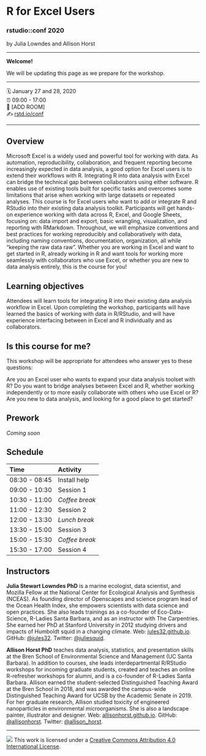 R for Excel Users
================

### rstudio::conf 2020

by Julia Lowndes and Allison Horst 

-----

**Welcome!** 

We will be updating this page as we prepare for the workshop. 

-----

:spiral_calendar: January 27 and 28, 2020  
:alarm_clock:     09:00 - 17:00  
:hotel:           \[ADD ROOM\]  
:writing_hand:    [rstd.io/conf](http://rstd.io/conf)

-----

## Overview

Microsoft Excel is a widely used and powerful tool for working with data. As automation, reproducibility, collaboration, and frequent reporting become increasingly expected in data analysis, a good option for Excel users is to extend their workflows with R. Integrating R into data analysis with Excel can bridge the technical gap between collaborators using either software. R enables use of existing tools built for specific tasks and overcomes some limitations that arise when working with large datasets or repeated analyses. This course is for Excel users who want to add or integrate R and RStudio into their existing data analysis toolkit. Participants will get hands-on experience working with data across R, Excel, and Google Sheets, focusing on: data import and export, basic wrangling, visualization, and reporting with RMarkdown. Throughout, we will emphasize conventions and best practices for working reproducibly and collaboratively with data, including naming conventions, documentation, organization, all while “keeping the raw data raw”. Whether you are working in Excel and want to get started in R, already working in R and want tools for working more seamlessly with collaborators who use Excel, or whether you are new to data analysis entirely, this is the course for you!



## Learning objectives

Attendees will learn tools for integrating R into their existing data analysis workflow in Excel. Upon completing the workshop, participants will have learned the basics of working with data in R/RStudio, and will have experience interfacing between in Excel and R individually and as collaborators.

## Is this course for me?

This workshop will be appropriate for attendees who answer yes to these questions:

Are you an Excel user who wants to expand your data analysis toolset with R?
Do you want to bridge analyses between Excel and R, whether working independently or to more easily collaborate with others who use Excel or R? 
Are you new to data analysis, and looking for a good place to get started?

## Prework

*Coming soon*
<!---
R, RStudio, tidyverse using Allison's install instructions
https://docs.google.com/document/d/1Imcx8ZropMF5tmLF6As02OJam-r1pNexu5pULczCwMA/edit?ts=5d8ce185 
\[ADD INFORMATION YOU WANT LEARNERS TO HAVE / STEPS THEY WANT THEM TO
COMPLETE PRIOR TO THE WORKSHOP. THIS COULD BE A LINK TO A THREAD ON
RSTUDIO COMMUNITY, PACKAGE INSTALL INSTRUCTIONS, HOW TO GET AN
RSTUDIO.CLOUD ACCOUNT, ETC.\]
--->

## Schedule

| Time          | Activity         |
| :------------ | :--------------- |
| 08:30 - 08:45 | Install help     |
| 09:00 - 10:30 | Session 1        |
| 10:30 - 11:00 | *Coffee break*   |
| 11:00 - 12:30 | Session 2        |
| 12:00 - 13:30 | *Lunch break*    |
| 13:30 - 15:00 | Session 3        |
| 15:00 - 15:30 | *Coffee break*   |
| 15:30 - 17:00 | Session 4        |

## Instructors

**Julia Stewart Lowndes PhD** is a marine ecologist, data scientist, and Mozilla Fellow at the National Center for Ecological Analysis and Synthesis (NCEAS). As founding director of Openscapes and science program lead of the Ocean Health Index, she empowers scientists with data science and open practices. She also leads trainings as a co-founder of Eco-Data-Science, R-Ladies Santa Barbara, and as an instructor with The Carpentries. She earned her PhD at Stanford University in 2012 studying drivers and impacts of Humboldt squid in a changing climate. Web: [jules32.github.io](http://jules32.github.io). GitHub: [@jules32](https://github.com/jules32). Twitter: [@juliesquid](https://twitter.com/juliesquid).

**Allison Horst PhD** teaches data analysis, statistics, and presentation skills at the Bren School of Environmental Science and Management (UC Santa Barbara). In addition to courses, she leads interdepartmental R/RStudio workshops for incoming graduate students, created and teaches an online R-refresher workshops for alumni, and is a co-founder of R-Ladies Santa Barbara. Allison earned the student-selected Distinguished Teaching Award at the Bren School in 2018, and was awarded the campus-wide Distinguished Teaching Award for UCSB by the Academic Senate in 2019. For her graduate research, Allison studied toxicity of engineered nanoparticles in environmental microorganisms. She is also a landscape painter, illustrator and designer. Web: [allisonhorst.github.io](http://allisonhorst.github.io). GitHub: [@allisonhorst](https://github.com/allisonhorst). Twitter: [@allison_horst](https://twitter.com/allison_horst). 


-----

![](https://i.creativecommons.org/l/by/4.0/88x31.png) This work is
licensed under a [Creative Commons Attribution 4.0 International
License](https://creativecommons.org/licenses/by/4.0/).
